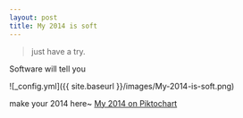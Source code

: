 ```yaml
---
layout: post
title: My 2014 is soft
---
```


>just have a try.

Software will tell you  

![_config.yml]({{ site.baseurl }}/images/My-2014-is-soft.png)

make your 2014 here~
 [My 2014 on Piktochart](https://magic.piktochart.com/output/4000504-my-2014-is-soft)  



